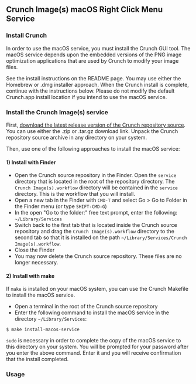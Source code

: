 ## Crunch Image(s) macOS Right Click Menu Service

### Install Crunch

In order to use the macOS service, you must install the Crunch GUI tool.  The macOS service depends upon the embedded versions of the PNG image optimization applications that are used by Crunch to modify your image files.

See the install instructions on the README page.  You may use either the Homebrew or .dmg installer approach.  When the Crunch install is complete, continue with the instructions below. Please do not modify the default Crunch.app install location if you intend to use the macOS service.

### Install the Crunch Image(s) service

First, [download the latest release version of the Crunch repository source](https://github.com/chrissimpkins/Crunch/releases/latest).  You can use either the .zip or .tar.gz download link. Unpack the Crunch repository source archive in any directory on your system.

Then, use one of the following approaches to install the macOS service:

#### 1) Install with Finder

- Open the Crunch source repository in the Finder. Open the `service` directory that is located in the root of the repository directory. The `Crunch Image(s).workflow` directory will be contained in the `service` directory.  This is the workflow that you will install.
- Open a new tab in the Finder with `CMD-T` and select Go > Go to Folder in the Finder menu (or type `SHIFT-CMD-G`)
- In the open "Go to the folder:" free text prompt, enter the following:  `~/Library/Services`
- Switch back to the first tab that is located inside the Crunch source repository and drag the `Crunch Image(s).workflow` directory to the second tab so that it is installed on the path `~/Library/Services/Crunch Image(s).workflow`.
- Close the Finder
- You may now delete the Crunch source repository.  These files are no longer necessary.

#### 2) Install with make

If `make` is installed on your macOS system, you can use the Crunch Makefile to install the macOS service.

- Open a terminal in the root of the Crunch source repository
- Enter the following command to install the macOS service in the directory `~/Library/Services`:

```
$ make install-macos-service
```

`sudo` is necessary in order to complete the copy of the macOS service to this directory on your system.  You will be prompted for your password after you enter the above command.  Enter it and you will receive confirmation that the install completed.

### Usage